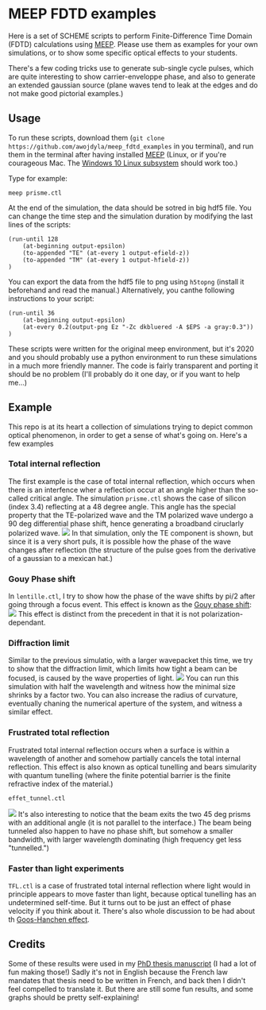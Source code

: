 # MEEP FDTD examples

Here is a set of SCHEME scripts to perform Finite-Difference Time Domain (FDTD) calculations using [MEEP](http://ab-initio.mit.edu/wiki/index.php?title=Meep). Please use them as examples for your own simulations, or to show some specific optical effects to your students.

There's a few coding tricks use to generate sub-single cycle pulses, which are quite interesting to show carrier-enveloppe phase, and also to generate an extended gaussian source (plane waves tend to leak at the edges and do not make good pictorial examples.)

## Usage
To run these scripts, download them (`git clone https://github.com/awojdyla/meep_fdtd_examples` in you terminal), and run them in the terminal after having installed [MEEP](https://meep.readthedocs.io/en/latest/Installation/#installation-on-linux) (Linux, or if you're courageous Mac. The [Windows 10 Linux subsystem](https://docs.microsoft.com/en-us/windows/wsl/install-win10) should work too.)

Type for example:

```meep prisme.ctl```

At the end of the simulation, the data should be sotred in big hdf5 file. You can change the time step and the simulation duration by modifying the last lines of the scripts:

```
(run-until 128
	(at-beginning output-epsilon)
	(to-appended "TE" (at-every 1 output-efield-z))
	(to-appended "TM" (at-every 1 output-hfield-z))
)
```
You can export the data from the hdf5 file to png using `h5topng` (install it beforehand and read the manual.) Alternatively, you canthe following instructions to your script:

```
(run-until 36 
	(at-beginning output-epsilon)
	(at-every 0.2(output-png Ez "-Zc dkbluered -A $EPS -a gray:0.3"))
)
```

These scripts were written for the original meep environment, but it's 2020 and you should probably use a python environment to run these simulations in a much more friendly manner. The code is fairly transparent and porting it should be no problem (I'll probably do it one day, or if you want to help me...)


## Example
This repo is at its heart a collection of simulations trying to depict common optical phenomenon, in order to get a sense of what's going on. Here's a few examples
### Total internal reflection
The first example is the case of total internal reflection, which occurs when there is an interfence wher a reflection occur at an angle higher than the so-called critical angle. The simulation `prisme.ctl` shows the case of silicon (index 3.4) reflecting at a 48 degree angle. This angle has the special property that the TE-polarized wave and the TM polarized wave undergo a 90 deg differential phase shift, hence generating a broadband ciruclarly polarized wave.
[![](http://img.youtube.com/vi/yVPtOp06pDk/0.jpg)](http://www.youtube.com/watch?v=yVPtOp06pDk "Total Internal reflection")
In that simulation, only the TE component is shown, but since it is a very short puls, it is possible how the phase of the wave changes after reflection (the structure of the pulse goes from the derivative of a gaussian to a mexican hat.)

### Gouy Phase shift
In `lentille.ctl`, I try to show how the phase of the wave shifts by pi/2 after going through a focus event. This effect is known as the [Gouy phase shift](https://en.wikipedia.org/wiki/Gaussian_beam#Gouy_phase):
[![](http://img.youtube.com/vi/RT1r4xvenCY/0.jpg)](http://www.youtube.com/watch?v=RT1r4xvenCY "Gouy phase shift")
This effect is distinct from the precedent in that it is not polarization-dependant.

### Diffraction limit
Similar to the previous simulatio, with a larger wavepacket this time, we try to show that the diffraction limit, which limits how tight a beam can be focused, is caused by the wave properties of light.
[![](http://img.youtube.com/vi/uTd_HeIvJ_w/0.jpg)](http://www.youtube.com/watch?v=uTd_HeIvJ_w "Diffraction limit")
You can run this simulation with half the wavelength and witness how the minimal size shrinks by a factor two. You can also increase the radius of curvature, eventually chaning the numerical aperture of the system, and witness a similar effect.

### Frustrated total reflection
Frustrated total internal reflection occurs when a surface is within a wavelength of another and somehow partially cancels the total internal reflection. This effect is also known as optical tunelling and bears simularity with quantum tunelling (where the finite potential barrier is the finite refractive index of the material.)

`effet_tunnel.ctl`

[![](http://img.youtube.com/vi/fOqF6t6A4O4/0.jpg)](http://www.youtube.com/watch?v=fOqF6t6A4O4 "Frustrated total Internal reflection")
It's also interesting to notice that the beam exits the two 45 deg prisms with an additional angle (it is not parallel to the interface.) The beam being tunneled also happen to have no phase shift, but somehow a smaller bandwidth, with larger wavelength dominating (high frequency get less "tunnelled.")

### Faster than light experiments
`TFL.ctl` is a case of frustrated total internal reflection where light would in principle appears to move faster than light, because optical tunelling has an undetermined self-time. But it turns out to be just an effect of phase velocity if you think about it. 
There's also whole discussion to be had about th [Goos-Hanchen effect](https://en.wikipedia.org/wiki/Goos%E2%80%93H%C3%A4nchen_effect).


## Credits
Some of these results were used in my [PhD thesis manuscript](https://pastel.archives-ouvertes.fr/pastel-00652969) (I had a lot of fun making those!) Sadly it's not in English because the French law mandates that thesis need to be written in French, and back then I didn't feel compelled to translate it. But there are still some fun results, and some graphs should be pretty self-explaining!
